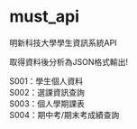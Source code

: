 # must_api
明新科技大學學生資訊系統API

取得資料後分析為JSON格式輸出!

S001：學生個人資料\
S002：選課資訊查詢\
S003：個人學期課表\
S004：期中考/期末考成績查詢
